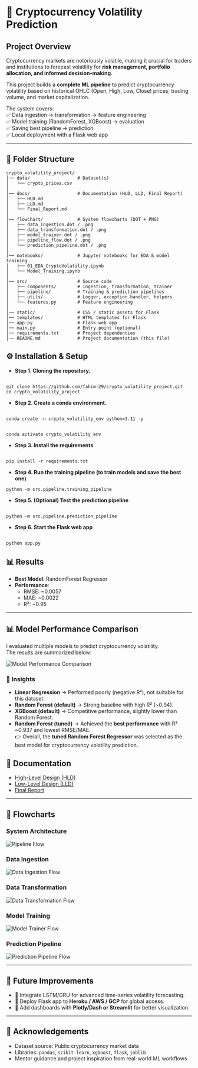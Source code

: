 
# 🚀 Cryptocurrency Volatility Prediction

##  Project Overview
Cryptocurrency markets are notoriously volatile, making it crucial for traders and institutions to forecast volatility for **risk management, portfolio allocation, and informed decision-making**.  

This project builds a **complete ML pipeline** to predict cryptocurrency volatility based on historical OHLC (Open, High, Low, Close) prices, trading volume, and market capitalization.  

The system covers:  
✅ Data ingestion → transformation → feature engineering  
✅ Model training (RandomForest, XGBoost) → evaluation  
✅ Saving best pipeline → prediction  
✅ Local deployment with a Flask web app  

---

## 📂 Folder Structure

```text
crypto_volatility_project/
│── data/                  # Dataset(s)
│   └── crypto_prices.csv
│
│── docs/                  # Documentation (HLD, LLD, Final Report)
│   ├── HLD.md
│   ├── LLD.md
│   └── Final_Report.md
│
│── flowchart/             # System flowcharts (DOT + PNG)
│   ├── data_ingestion.dot / .png
│   ├── data_transformation.dot / .png
│   ├── model_trainer.dot / .png
│   ├── pipeline_flow.dot / .png
│   └── prediction_pipeline.dot / .png
│
│── notebooks/             # Jupyter notebooks for EDA & model training
│   ├── 01_EDA_CryptoVolatility.ipynb
│   └── Model_Training.ipynb
│
│── src/                   # Source code
│   ├── components/        # Ingestion, transformation, trainer
│   ├── pipeline/          # Training & prediction pipelines
│   ├── utils/             # Logger, exception handler, helpers
│   └── features.py        # Feature engineering
│
│── static/                # CSS / static assets for Flask
│── templates/             # HTML templates for Flask
│── app.py                 # Flask web app
│── main.py                # Entry point (optional)
│── requirements.txt       # Project dependencies
│── README.md              # Project documentation (this file)
```



## ⚙️ Installation & Setup

- **Step 1. Cloning the repository.**

```

git clone https://github.com/fahim-29/crypto_volatility_project.git
cd crypto_volatility_project

```

- **Step 2. Create a conda environment.**

```

conda create -n crypto_volatility_env python=3.11 -y

```

```

conda activate crypto_volatility_env

```

- **Step 3. Install the requirements**

```

pip install -r requirements.txt

```

- **Step 4. Run the training pipeline (to train models and save the best one)**

```
python -m src.pipeline.training_pipeline
```

- **Step 5. (Optional) Test the prediction pipeline**

```

python -m src.pipeline.prediction_pipeline

```

- **Step 6. Start the Flask web app**

```

python app.py

```


## 📊 Results
- **Best Model**: RandomForest Regressor  
- **Performance**:  
  - RMSE: ~0.0057  
  - MAE: ~0.0022  
  - R²: ~0.95  

---

## 📊 Model Performance Comparison

I evaluated multiple models to predict cryptocurrency volatility.  
The results are summarized below:

![Model Performance Comparison](images/model_performance_comparison.png)

### 🔎 Insights
- **Linear Regression** → Performed poorly (negative R²), not suitable for this dataset.  
- **Random Forest (default)** → Strong baseline with high R² (~0.94).  
- **XGBoost (default)** → Competitive performance, slightly lower than Random Forest.  
- **Random Forest (tuned)** → Achieved the **best performance** with R² ~0.937 and lowest RMSE/MAE.  
👉 Overall, the **tuned Random Forest Regressor** was selected as the best model for cryptocurrency volatility prediction.



## 📖 Documentation
- [High-Level Design (HLD)](docs/HLD.md)  
- [Low-Level Design (LLD)](docs/LLD.md)  
- [Final Report](docs/Final_Report.md)  

---

## 📌 Flowcharts
### System Architecture
![Pipeline Flow](flowchart/pipeline_flow.png)

### Data Ingestion
![Data Ingestion Flow](flowchart/data_ingestion.png)

### Data Transformation
![Data Transformation Flow](flowchart/data_transformation.png)

### Model Training
![Model Trainer Flow](flowchart/model_trainer.png)

### Prediction Pipeline
![Prediction Pipeline Flow](flowchart/prediction_pipeline.png)

---

## 🚀 Future Improvements
- 🔹 Integrate LSTM/GRU for advanced time-series volatility forecasting.  
- 🔹 Deploy Flask app to **Heroku / AWS / GCP** for global access.  
- 🔹 Add dashboards with **Plotly/Dash or Streamlit** for better visualization.  

---

## 🙌 Acknowledgements
- Dataset source: Public cryptocurrency market data  
- Libraries: `pandas`, `scikit-learn`, `xgboost`, `flask`, `joblib`  
- Mentor guidance and project inspiration from real-world ML workflows  


